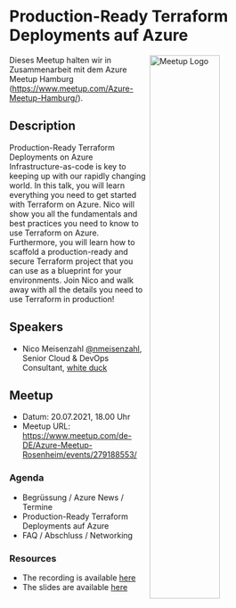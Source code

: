 # Production-Ready Terraform Deployments auf Azure

<img width="50%" align="right" alt="Meetup Logo" src="https://secure.meetupstatic.com/photos/event/2/5/7/3/clean_476649587.jpeg">

Dieses Meetup halten wir in Zusammenarbeit mit dem Azure Meetup Hamburg (https://www.meetup.com/Azure-Meetup-Hamburg/).

## Description

<p>Production-Ready Terraform Deployments on Azure
Infrastructure-as-code is key to keeping up with our rapidly changing world. In this talk, you will learn everything you need to get started with Terraform on Azure. Nico will show you all the fundamentals and best practices you need to know to use Terraform on Azure. Furthermore, you will learn how to scaffold a production-ready and secure Terraform project that you can use as a blueprint for your environments.
Join Nico and walk away with all the details you need to use Terraform in production!</p>

## Speakers

- Nico Meisenzahl [@nmeisenzahl](https://github.com/nmeisenzahl), Senior Cloud & DevOps Consultant, [white duck](https://whiteduck.de/en/)

## Meetup

- Datum: 20.07.2021, 18.00 Uhr
- Meetup URL: https://www.meetup.com/de-DE/Azure-Meetup-Rosenheim/events/279188553/

### Agenda

- Begrüssung / Azure News / Termine
- Production-Ready Terraform Deployments auf Azure
- FAQ / Abschluss / Networking

### Resources

- The recording is available [here](https://youtu.be/2Y8CE8LBWio)
- The slides are available [here](https://www.slideshare.net/nmeisenzahl/azure-meetup-hamburg-productionready-terraform-deployments-on-azure)